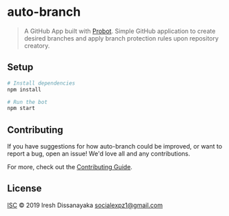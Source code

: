 # auto-branch

> A GitHub App built with [Probot](https://github.com/probot/probot).
> Simple GitHub application to create desired branches and apply branch protection rules upon repository creatory.

## Setup

```sh
# Install dependencies
npm install

# Run the bot
npm start
```

## Contributing

If you have suggestions for how auto-branch could be improved, or want to report a bug, open an issue! We'd love all and any contributions.

For more, check out the [Contributing Guide](CONTRIBUTING.md).

## License

[ISC](LICENSE) © 2019 Iresh Dissanayaka <socialexpz1@gmail.com>

